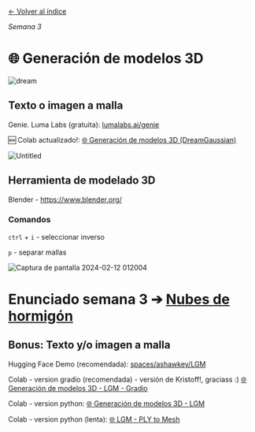 [← Volver al índice](/semanas/README.md)

*Semana 3*

# 🌐 Generación de modelos 3D

![dream](https://i.imgur.com/1pERFQI.gif)

## Texto o imagen a malla

Genie. Luma Labs (gratuita): [lumalabs.ai/genie](https://lumalabs.ai/genie?view=create)

🆕 Colab actualizado!: [🌐 Generación de modelos 3D (DreamGaussian)](https://colab.research.google.com/drive/10m8fyADEe37exBRzwRXKsolyPwnGmAnB?usp=sharing) 

![Untitled](https://github.com/eeenajenaciones/backend/assets/157328061/a16834dc-9226-4c47-88e0-e477df9e0f55)

## Herramienta de modelado 3D

Blender - https://www.blender.org/

### Comandos

`ctrl` + `i` - seleccionar inverso

`p` - separar mallas

![Captura de pantalla 2024-02-12 012004](https://github.com/eeenajenaciones/backend/assets/157328061/0ba804c6-64b2-4d57-8f63-3f68f1960f5f)

# **Enunciado semana 3** ➔ [Nubes de hormigón](enunciados/nubes_de_hormigon.md)

## Bonus: Texto y/o imagen a malla

Hugging Face Demo (recomendada): [spaces/ashawkey/LGM](https://huggingface.co/spaces/ashawkey/LGM)

Colab - version gradio (recomendada) - versión de Kristoff!, graciass :) [🌐 Generación de modelos 3D - LGM - Gradio](https://colab.research.google.com/drive/11oQDXINssCOBaNtYk7qeglpHXADitwR7?usp=sharing)

Colab - version python: [🌐 Generación de modelos 3D - LGM](https://colab.research.google.com/drive/1v_mlLgOZsBUt42-jQJP68tziBym_ugIS?usp=sharing)

Colab - version python (lenta): [🌐 LGM - PLY to Mesh](https://colab.research.google.com/drive/1lDnyThYTojHbpj-utq611u4er7zJuaJi?usp=sharing)
